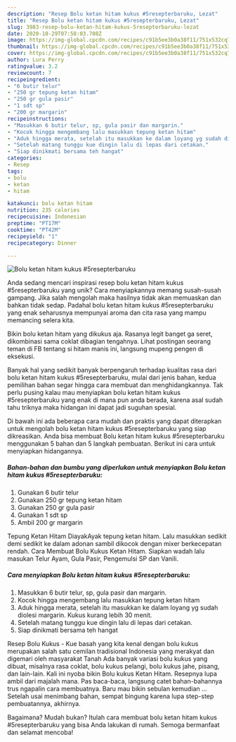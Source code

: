 ```yaml
---
description: "Resep Bolu ketan hitam kukus #5resepterbaruku, Lezat"
title: "Resep Bolu ketan hitam kukus #5resepterbaruku, Lezat"
slug: 3983-resep-bolu-ketan-hitam-kukus-5resepterbaruku-lezat
date: 2020-10-29T07:58:03.708Z
image: https://img-global.cpcdn.com/recipes/c91b5ee3b0a38f11/751x532cq70/bolu-ketan-hitam-kukus-5resepterbaruku-foto-resep-utama.jpg
thumbnail: https://img-global.cpcdn.com/recipes/c91b5ee3b0a38f11/751x532cq70/bolu-ketan-hitam-kukus-5resepterbaruku-foto-resep-utama.jpg
cover: https://img-global.cpcdn.com/recipes/c91b5ee3b0a38f11/751x532cq70/bolu-ketan-hitam-kukus-5resepterbaruku-foto-resep-utama.jpg
author: Lura Perry
ratingvalue: 3.2
reviewcount: 7
recipeingredient:
- "6 butir telur"
- "250 gr tepung ketan hitam"
- "250 gr gula pasir"
- "1 sdt sp"
- "200 gr margarin"
recipeinstructions:
- "Masukkan 6 butir telur, sp, gula pasir dan margarin."
- "Kocok hingga mengembang lalu masukkan tepung ketan hitam"
- "Aduk hingga merata, setelah itu masukkan ke dalam loyang yg sudah diolesi margarin. Kukus kurang lebih 30 menit."
- "Setelah matang tunggu kue dingin lalu di lepas dari cetakan."
- "Siap dinikmati bersama teh hangat"
categories:
- Resep
tags:
- bolu
- ketan
- hitam

katakunci: bolu ketan hitam 
nutrition: 235 calories
recipecuisine: Indonesian
preptime: "PT17M"
cooktime: "PT42M"
recipeyield: "1"
recipecategory: Dinner

---
```



![Bolu ketan hitam kukus #5resepterbaruku](https://img-global.cpcdn.com/recipes/c91b5ee3b0a38f11/751x532cq70/bolu-ketan-hitam-kukus-5resepterbaruku-foto-resep-utama.jpg)

Anda sedang mencari inspirasi resep bolu ketan hitam kukus #5resepterbaruku yang unik? Cara menyiapkannya memang susah-susah gampang. Jika salah mengolah maka hasilnya tidak akan memuaskan dan bahkan tidak sedap. Padahal bolu ketan hitam kukus #5resepterbaruku yang enak seharusnya mempunyai aroma dan cita rasa yang mampu memancing selera kita.

Bikin bolu ketan hitam yang dikukus aja. Rasanya legit banget ga seret, dikombinasi sama coklat dibagian tengahnya. Lihat postingan seorang teman di FB tentang si hitam manis ini, langsung mupeng pengen di eksekusi.

Banyak hal yang sedikit banyak berpengaruh terhadap kualitas rasa dari bolu ketan hitam kukus #5resepterbaruku, mulai dari jenis bahan, kedua pemilihan bahan segar hingga cara membuat dan menghidangkannya. Tak perlu pusing kalau mau menyiapkan bolu ketan hitam kukus #5resepterbaruku yang enak di mana pun anda berada, karena asal sudah tahu triknya maka hidangan ini dapat jadi suguhan spesial.


Di bawah ini ada beberapa cara mudah dan praktis yang dapat diterapkan untuk mengolah bolu ketan hitam kukus #5resepterbaruku yang siap dikreasikan. Anda bisa membuat Bolu ketan hitam kukus #5resepterbaruku menggunakan 5 bahan dan 5 langkah pembuatan. Berikut ini cara untuk menyiapkan hidangannya.

<!--inarticleads1-->

##### Bahan-bahan dan bumbu yang diperlukan untuk menyiapkan Bolu ketan hitam kukus #5resepterbaruku:

1. Gunakan 6 butir telur
1. Gunakan 250 gr tepung ketan hitam
1. Gunakan 250 gr gula pasir
1. Gunakan 1 sdt sp
1. Ambil 200 gr margarin


Tepung Ketan Hitam DiayakAyak tepung ketan hitam. Lalu masukkan sedikit demi sedikit ke dalam adonan sambil dikocok dengan mixer berkecepatan rendah. Cara Membuat Bolu Kukus Ketan Hitam. Siapkan wadah lalu masukan Telur Ayam, Gula Pasir, Pengemulsi SP dan Vanili. 

<!--inarticleads2-->

##### Cara menyiapkan Bolu ketan hitam kukus #5resepterbaruku:

1. Masukkan 6 butir telur, sp, gula pasir dan margarin.
1. Kocok hingga mengembang lalu masukkan tepung ketan hitam
1. Aduk hingga merata, setelah itu masukkan ke dalam loyang yg sudah diolesi margarin. Kukus kurang lebih 30 menit.
1. Setelah matang tunggu kue dingin lalu di lepas dari cetakan.
1. Siap dinikmati bersama teh hangat


Resep Bolu Kukus - Kue basah yang kita kenal dengan bolu kukus merupakan salah satu cemilan tradisional Indonesia yang merakyat dan digemari oleh masyarakat Tanah Ada banyak variasi bolu kukus yang dibuat, misalnya rasa coklat, bolu kukus pelangi, bolu kukus jahe, pisang, dan lain-lain. Kali ini nyoba bikin Bolu kukus Ketan Hitam. Resepnya lupa ambil dari majalah mana. Pas baca-baca, langsung catet bahan-bahannya trus ngapalin cara membuatnya. Baru mau bikin sebulan kemudian … Setelah usai menimbang bahan, sempat bingung karena lupa step-step pembuatannya, akhirnya. 

Bagaimana? Mudah bukan? Itulah cara membuat bolu ketan hitam kukus #5resepterbaruku yang bisa Anda lakukan di rumah. Semoga bermanfaat dan selamat mencoba!
